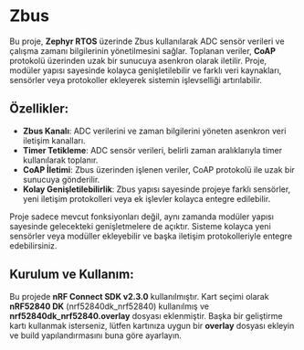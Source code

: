 # **Zbus**

Bu proje, **Zephyr RTOS** üzerinde Zbus kullanılarak ADC sensör verileri ve çalışma zamanı bilgilerinin yönetilmesini sağlar. Toplanan veriler, **CoAP** protokolü üzerinden uzak bir sunucuya asenkron olarak iletilir. Proje, modüler yapısı sayesinde kolayca genişletilebilir ve farklı veri kaynakları, sensörler veya protokoller ekleyerek sistemin işlevselliği artırılabilir.

## **Özellikler:**
- **Zbus Kanalı**: ADC verilerini ve zaman bilgilerini yöneten asenkron veri iletişim kanalları.
- **Timer Tetikleme**: ADC sensör verileri, belirli zaman aralıklarıyla timer kullanılarak toplanır.
- **CoAP İletimi**: Zbus üzerinden işlenen veriler, CoAP protokolü ile uzak bir sunucuya gönderilir.
- **Kolay Genişletilebilirlik**: Zbus yapısı sayesinde projeye farklı sensörler, yeni iletişim protokolleri veya ek işlevler kolayca entegre edilebilir.

Proje sadece mevcut fonksiyonları değil, aynı zamanda modüler yapısı sayesinde gelecekteki genişletmelere de açıktır. Sisteme kolayca yeni sensörler veya modüller ekleyebilir ve başka iletişim protokolleriyle entegre edebilirsiniz.

## **Kurulum ve Kullanım:**

Bu projede **nRF Connect SDK v2.3.0** kullanılmıştır. Kart seçimi olarak **nRF52840 DK** (nrf52840dk_nrf52840) kullanılmış ve **nrf52840dk_nrf52840.overlay** dosyası eklenmiştir. Başka bir geliştirme kartı kullanmak isterseniz, lütfen kartınıza uygun bir **overlay** dosyası ekleyin ve build yapılandırmasını buna göre ayarlayın.


